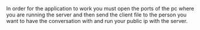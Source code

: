In order for the application to work you must open the ports of the pc where you are running the server and then send the client file to the person you want to have the conversation with and run your public ip with the server.
